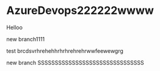 # AzureDevops222222wwww

Helloo


new branch1111




test brcdsvrhrehehhrhrhrehrehrwwfeewewgrg


new branch   SSSSSSSSSSSSSSSSSSSSSSSSSSSSSSS